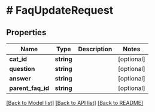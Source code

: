 # # FaqUpdateRequest

## Properties

Name | Type | Description | Notes
------------ | ------------- | ------------- | -------------
**cat_id** | **string** |  | [optional]
**question** | **string** |  | [optional]
**answer** | **string** |  | [optional]
**parent_faq_id** | **string** |  | [optional]

[[Back to Model list]](../../README.md#models) [[Back to API list]](../../README.md#endpoints) [[Back to README]](../../README.md)
